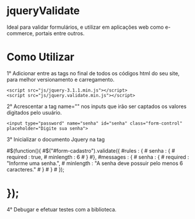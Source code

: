 # jqueryValidate
Ideal para validar formulários, e utilizar em aplicações web como e-commerce, portais entre outros.

# Como Utilizar

1° Adicionar entre as tags <body></body> no final de todos os códigos html do seu site, para melhor versionamento e carregamento.

    <script src="js/jquery-3.1.1.min.js"></script>
    <script src="js/jquery.validate.min.js"></script>
    
2° Acrescentar a tag name="" nos inputs que irão ser captados os valores digitados pelo usuário.

    <input type="password" name="senha" id="senha" class="form-control" placeholder="Digite sua senha">

3° Inicializar o documento Jquery na tag <script></script>

   #$(function(){
        #$("#form-cadastro").validate({
            #rules : {
             #   senha : {
             #       required : true,
             #       minlength : 6
            #    }
            #},
            #messages : {
           #     senha : {
           #         required : "Informe uma senha.",
           #         minlength : "A senha deve possuir pelo menos 6 caracteres."
            #    }
          #  }
       # });
  #  });
    
4° Debugar e efetuar testes com a biblioteca.    
    
    
    
